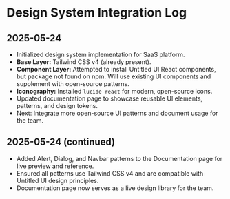 # Design System Integration Log

## 2025-05-24
- Initialized design system implementation for SaaS platform.
- **Base Layer:** Tailwind CSS v4 (already present).
- **Component Layer:** Attempted to install Untitled UI React components, but package not found on npm. Will use existing UI components and supplement with open-source patterns.
- **Iconography:** Installed `lucide-react` for modern, open-source icons.
- Updated documentation page to showcase reusable UI elements, patterns, and design tokens.
- Next: Integrate more open-source UI patterns and document usage for the team.

## 2025-05-24 (continued)
- Added Alert, Dialog, and Navbar patterns to the Documentation page for live preview and reference.
- Ensured all patterns use Tailwind CSS v4 and are compatible with Untitled UI design principles.
- Documentation page now serves as a live design library for the team.
